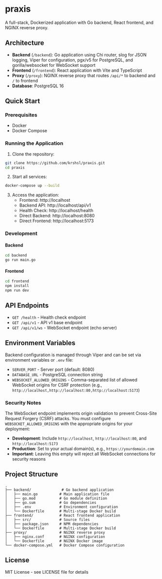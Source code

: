 # praxis

A full-stack, Dockerized application with Go backend, React frontend, and NGINX reverse proxy.

## Architecture

- **Backend** (`/backend`): Go application using Chi router, slog for JSON logging, Viper for configuration, pgx/v5 for PostgreSQL, and gorilla/websocket for WebSocket support
- **Frontend** (`/frontend`): React application with Vite and TypeScript
- **Proxy** (`/proxy`): NGINX reverse proxy that routes `/api/*` to backend and `/` to frontend
- **Database**: PostgreSQL 16

## Quick Start

### Prerequisites

- Docker
- Docker Compose

### Running the Application

1. Clone the repository:
```bash
git clone https://github.com/krshsl/praxis.git
cd praxis
```

2. Start all services:
```bash
docker-compose up --build
```

3. Access the application:
   - Frontend: http://localhost
   - Backend API: http://localhost/api/v1
   - Health Check: http://localhost/health
   - Direct Backend: http://localhost:8080
   - Direct Frontend: http://localhost:5173

### Development

#### Backend

```bash
cd backend
go run main.go
```

#### Frontend

```bash
cd frontend
npm install
npm run dev
```

## API Endpoints

- `GET /health` - Health check endpoint
- `GET /api/v1` - API v1 base endpoint
- `GET /api/v1/ws` - WebSocket endpoint (echo server)

## Environment Variables

Backend configuration is managed through Viper and can be set via environment variables or `.env` file:

- `SERVER_PORT` - Server port (default: 8080)
- `DATABASE_URL` - PostgreSQL connection string
- `WEBSOCKET_ALLOWED_ORIGINS` - Comma-separated list of allowed WebSocket origins for CSRF protection (e.g., `http://localhost,http://localhost:80,http://localhost:5173`)

### Security Notes

The WebSocket endpoint implements origin validation to prevent Cross-Site Request Forgery (CSRF) attacks. You must configure `WEBSOCKET_ALLOWED_ORIGINS` with the appropriate origins for your deployment:

- **Development**: Include `http://localhost`, `http://localhost:80`, and `http://localhost:5173`
- **Production**: Set to your actual domain(s), e.g., `https://yourdomain.com`
- **Important**: Leaving this empty will reject all WebSocket connections for security reasons

## Project Structure

```
.
├── backend/              # Go backend application
│   ├── main.go          # Main application file
│   ├── go.mod           # Go module definition
│   ├── go.sum           # Go dependencies
│   ├── .env             # Environment configuration
│   └── Dockerfile       # Multi-stage Docker build
├── frontend/            # React frontend application
│   ├── src/             # Source files
│   ├── package.json     # NPM dependencies
│   └── Dockerfile       # Multi-stage Docker build
├── proxy/               # NGINX reverse proxy
│   ├── nginx.conf       # NGINX configuration
│   └── Dockerfile       # NGINX Docker image
└── docker-compose.yml   # Docker Compose configuration
```

## License

MIT License - see LICENSE file for details